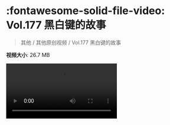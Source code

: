 # :fontawesome-solid-file-video: Vol.177 黑白键的故事

> 其他 / 其他原创视频 / Vol.177 黑白键的故事

**视频大小**: 26.7 MB

<div class="video"><video src="https://file.hsyhx.top/archive/混乱博物馆/Vol/177.mp4" controls preload>🤔 您的浏览器不支持 video 标签</ video></div>